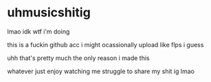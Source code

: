 # uhmusicshitig



lmao idk wtf i'm doing

this is a fuckin github acc
i might ocassionally upload like flps i guess

uhh that's pretty much the only reason i made this



whatever just enjoy watching me struggle to share my shit ig lmao
